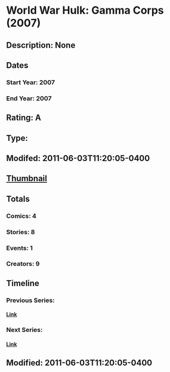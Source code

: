 # World War Hulk: Gamma Corps (2007)
## Description: None
## Dates
### Start Year: 2007
### End Year: 2007
## Rating: A
## Type: 
## Modifed: 2011-06-03T11:20:05-0400
## [Thumbnail](http://i.annihil.us/u/prod/marvel/i/mg/b/b0/4bad31bd8732a.jpg)
## Totals
### Comics: 4
### Stories: 8
### Events: 1
### Creators: 9
## Timeline
### Previous Series: 
#### [Link]()
### Next Series: 
#### [Link]()
## Modified: 2011-06-03T11:20:05-0400